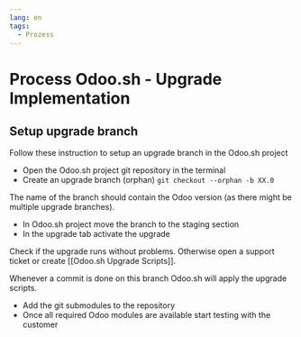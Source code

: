 ```yaml
---
lang: en
tags:
  - Prozess
---
```


# Process Odoo.sh - Upgrade Implementation

## Setup upgrade branch

Follow these instruction to setup an upgrade branch in the Odoo.sh project

* Open the Odoo.sh project git repository in the terminal
* Create an upgrade branch (orphan) `git checkout --orphan -b XX.0`

The name of the branch should contain the Odoo version (as there might be multiple upgrade branches).

* In Odoo.sh project move the branch to the staging section
* In the upgrade tab activate the upgrade

Check if the upgrade runs without problems. Otherwise open a support ticket or create [[Odoo.sh Upgrade Scripts]].

Whenever a commit is done on this branch Odoo.sh will apply the upgrade scripts.

* Add the git submodules to the repository
* Once all required Odoo modules are available start testing with the customer
